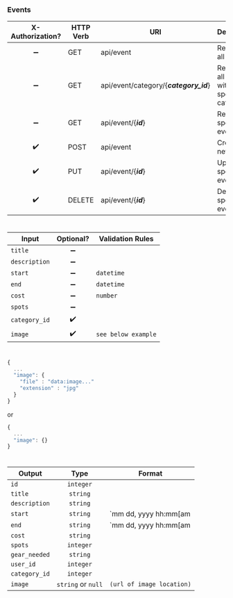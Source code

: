 ### **Events**

X-Authorization?   | HTTP Verb | URI                                         | Description
:----------------: | --------- | ------------------------------------------- | -------------------------------------------------
:heavy_minus_sign: | GET       | api/event                                   | Retrieves all events.
:heavy_minus_sign: | GET       | api/event/category/{***category_id***}      | Retrieves all events within specified category.
:heavy_minus_sign: | GET       | api/event/{***id***}                        | Retrieves specified event.
:heavy_check_mark: | POST      | api/event                                   | Creates new event.
:heavy_check_mark: | PUT       | api/event/{***id***}                        | Updates specified event.
:heavy_check_mark: | DELETE    | api/event/{***id***}                        | Deletes specified event.

#
Input         | Optional?          | Validation Rules
------------- | :----------------: | ----------------
`title`       | :heavy_minus_sign: |
`description` | :heavy_minus_sign: |
`start`       | :heavy_minus_sign: | `datetime`
`end`         | :heavy_minus_sign: | `datetime`
`cost`        | :heavy_minus_sign: | `number`
`spots`       | :heavy_minus_sign: |
`category_id` | :heavy_check_mark: |
`image`       | :heavy_check_mark: | `see below example`

#
```javascript
{
  ...
  "image": {
    "file" : "data:image..."
    "extension" : "jpg"
  }
}
```
or
```javascript
{
  ...
  "image": {}
}
```

#
Output        | Type               | Format
------------- | :----------------: | --------------------------
`id`          | `integer`          |
`title`       | `string`           |
`description` | `string`           |
`start`       | `string`           | `mm dd, yyyy hh:mm[am|pm]`
`end`         | `string`           | `mm dd, yyyy hh:mm[am|pm]`
`cost`        | `string`           |
`spots`       | `integer`          |
`gear_needed` | `string`           |
`user_id`     | `integer`          |
`category_id` | `integer`          |
`image`       | `string` or `null` | `(url of image location)`
